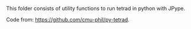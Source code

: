 This folder consists of utility functions to run tetrad in python with JPype. 

Code from: https://github.com/cmu-phil/py-tetrad.